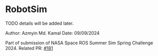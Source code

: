 # RobotSim

TODO details will be added later.

Author: Azmyin Md. Kamal
Date: 09/09/2024

Part of submission of NASA Space ROS Summer Sim Spring Challenge 2024.
Related PR: [#181](https://github.com/space-ros/docker/issues/181)